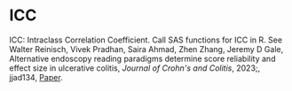 # ICC
 ICC: Intraclass Correlation Coefficient. Call SAS functions for ICC in R. See Walter Reinisch, Vivek Pradhan, Saira Ahmad, Zhen Zhang, Jeremy D Gale, Alternative endoscopy reading paradigms determine score reliability and effect size in ulcerative colitis, *Journal of Crohn's and Colitis*, 2023;, jjad134, <a href="https://doi.org/10.1093/ecco-jcc/jjad134" target="_blank">Paper</a>.  
